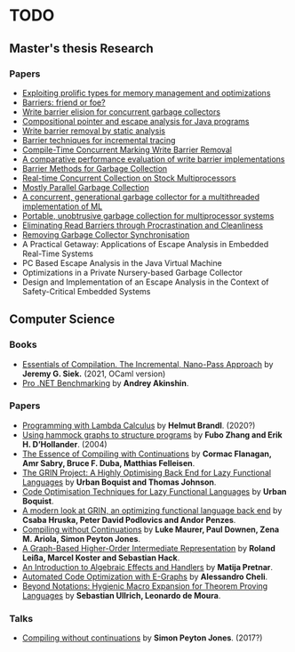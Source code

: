 TODO
====

Master's thesis Research
------------------------

### Papers

* [Exploiting prolific types for memory management and optimizations](https://dl.acm.org/doi/10.1145/503272.503300)
* [Barriers: friend or foe?](https://dl.acm.org/doi/10.1145/1029873.1029891)
* [Write barrier elision for concurrent garbage collectors](https://dl.acm.org/doi/10.1145/1029873.1029876)
* [Compositional pointer and escape analysis for Java programs](https://dl.acm.org/doi/10.1145/320385.320400)
* [Write barrier removal by static analysis](https://dl.acm.org/doi/10.1145/582419.582439)
* [Barrier techniques for incremental tracing](https://dl.acm.org/doi/10.1145/301589.286863)
* [Compile-Time Concurrent Marking Write Barrier Removal](https://dl.acm.org/doi/10.1109/CGO.2005.12)
* [A comparative performance evaluation of write barrier implementations](https://dl.acm.org/doi/10.1145/141937.141946)
* [Barrier Methods for Garbage Collection](https://www.researchgate.net/publication/2773436_Barrier_Methods_for_Garbage_Collection)
* [Real-time Concurrent Collection on Stock Multiprocessors](https://dl.acm.org/doi/10.1145/960116.53992)
* [Mostly Parallel Garbage Collection](https://dl.acm.org/doi/10.1145/113445.113459)
* [A concurrent, generational garbage collector for a multithreaded implementation of ML](https://dl.acm.org/doi/10.1145/158511.158611)
* [Portable, unobtrusive garbage collection for multiprocessor systems](https://dl.acm.org/doi/10.1145/174675.174673)
* [Eliminating Read Barriers through Procrastination and Cleanliness](https://dl.acm.org/doi/abs/10.1145/2258996.2259005)
* [Removing Garbage Collector Synchronisation](https://kar.kent.ac.uk/14096/)
* A Practical Getaway: Applications of Escape Analysis in Embedded Real-Time Systems
* PC Based Escape Analysis in the Java Virtual Machine
* Optimizations in a Private Nursery-based Garbage Collector
* Design and Implementation of an Escape Analysis in the Context of Safety-Critical Embedded Systems

Computer Science
----------------

### Books

* [Essentials of Compilation. The Incremental, Nano-Pass Approach](https://github.com/IUCompilerCourse/Essentials-of-Compilation/tree/apt-ocaml) by __Jeremy G. Siek.__ (2021, OCaml version)
* [Pro .NET Benchmarking](https://aakinshin.net/ru/prodotnetbenchmarking/) by __Andrey Akinshin__.

### Papers

* [Programming with Lambda Calculus](https://hbr.github.io/Lambda-Calculus/lambda2/lambda.html) by __Helmut Brandl__. (2020?)
* [Using hammock graphs to structure programs](https://ieeexplore.ieee.org/document/1274043) by __Fubo Zhang and Erik H. D’Hollander__. (2004)
* [The Essence of Compiling with Continuations](https://www.cs.rice.edu/~javaplt/311/Readings/essence-retro.pdf) by __Cormac Flanagan, Amr Sabry, Bruce F. Duba, Matthias Felleisen__.
* [The GRIN Project: A Highly Optimising Back End for Lazy Functional Languages](https://nbviewer.jupyter.org/github/grin-compiler/grin/blob/master/papers/The%20GRIN%20Project.pdf) by __Urban Boquist and Thomas Johnson__.
* [Code Optimisation Techniques for Lazy Functional Languages](https://nbviewer.jupyter.org/github/grin-compiler/grin/blob/master/papers/boquist.pdf) by __Urban Boquist__.
* [A modern look at GRIN, an optimizing functional language back end](https://nbviewer.jupyter.org/github/Anabra/grin/blob/65177587f4ea0586801e582f1f3750b2d46351a2/papers/stcs-2019/article/tex/main.pdf) by __Csaba Hruska, Peter David Podlovics and Andor Penzes__.
* [Compiling without Continuations](https://www.microsoft.com/en-us/research/wp-content/uploads/2016/11/join-points-pldi17.pdf) by __Luke Maurer, Paul Downen, Zena M. Ariola, Simon Peyton Jones__.
* [A Graph-Based Higher-Order Intermediate Representation](https://compilers.cs.uni-saarland.de/papers/lkh15_cgo.pdf) by __Roland Leißa, Marcel Koster and Sebastian Hack__.
* [An Introduction to Algebraic Effects and Handlers](https://www.eff-lang.org/handlers-tutorial.pdf) by __Matija Pretnar__.
* [Automated Code Optimization with E-Graphs](https://arxiv.org/abs/2112.14714) by __Alessandro Cheli__.
* [Beyond Notations: Hygienic Macro Expansion for Theorem Proving Languages](https://arxiv.org/abs/2001.10490) by __Sebastian Ullrich, Leonardo de Moura__.

### Talks

* [Compiling without continuations](https://www.youtube.com/watch?v=LMTr8yw0Gk4) by __Simon Peyton Jones__. (2017?)
